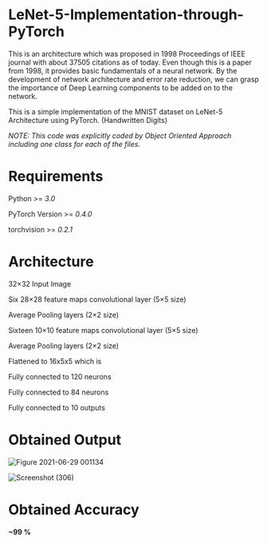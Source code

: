 # LeNet-5-Implementation-through-PyTorch
This is an architecture which was proposed in 1998 Proceedings of IEEE journal with about 37505	citations as of today.
Even though this is a paper from 1998, it provides basic fundamentals of a neural network. By the development of network architecture and error rate reduction, we can grasp the importance of Deep Learning components to be added on to the network.

This is a simple implementation of the MNIST dataset on LeNet-5 Architecture using PyTorch. (Handwritten Digits)


*NOTE: This code was explicitly coded by Object Oriented Approach including one class for each of the files.*

# Requirements
Python >= *3.0*

PyTorch Version >= *0.4.0*

torchvision >= *0.2.1*

# Architecture
32×32 Input Image 

Six 28×28 feature maps convolutional layer (5×5 size) 

Average Pooling layers (2×2 size) 

Sixteen 10×10 feature maps convolutional layer (5×5 size) 

Average Pooling layers (2×2 size) 

Flattened to 16x5x5 which is

Fully connected to 120 neurons 

Fully connected to 84 neurons 

Fully connected to 10 outputs

# Obtained Output
![Figure 2021-06-29 001134](https://user-images.githubusercontent.com/67636257/123688088-42e1dd00-d86f-11eb-8d91-da060c5eb880.png)

![Screenshot (306)](https://user-images.githubusercontent.com/67636257/123688567-cac7e700-d86f-11eb-94fe-f588246cd7d2.png)

# Obtained Accuracy
**~99 %**
